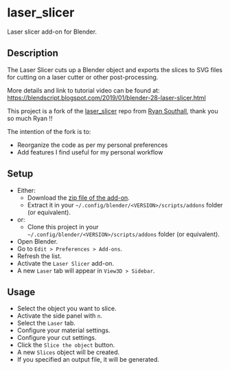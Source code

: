 # laser_slicer
Laser slicer add-on for Blender.


## Description
The Laser Slicer cuts up a Blender object and exports the slices to SVG files for cutting on a laser cutter or other post-processing.

More details and link to tutorial video can be found at: https://blendscript.blogspot.com/2019/01/blender-28-laser-slicer.html

This project is a fork of the [laser_slicer](https://github.com/rgsouthall/laser_slicer) repo from [Ryan Southall](https://github.com/rgsouthall), thank you so much Ryan !!

The intention of the fork is to:
* Reorganize the code as per my personal preferences
* Add features I find useful for my personal workflow


## Setup
* Either:
    * Download the [zip file of the add-on](https://github.com/clvLabs/laser_slicer/archive/refs/heads/master.zip).
    * Extract it in your `~/.config/blender/<VERSION>/scripts/addons` folder (or equivalent).
* or:
    * Clone this project in your `~/.config/blender/<VERSION>/scripts/addons` folder (or equivalent).
* Open Blender.
* Go to `Edit > Preferences > Add-ons`.
* Refresh the list.
* Activate the `Laser Slicer` add-on.
* A new `Laser` tab will appear in `View3D > Sidebar`.

## Usage
* Select the object you want to slice.
* Activate the side panel with `n`.
* Select the `Laser` tab.
* Configure your material settings.
* Configure your cut settings.
* Click the `Slice the object` button.
* A new `Slices` object will be created.
* If you specified an output file, it will be generated.
